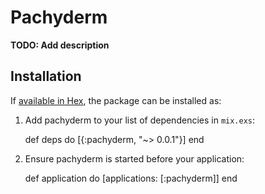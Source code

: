 # Pachyderm

**TODO: Add description**

## Installation

If [available in Hex](https://hex.pm/docs/publish), the package can be installed as:

  1. Add pachyderm to your list of dependencies in `mix.exs`:

        def deps do
          [{:pachyderm, "~> 0.0.1"}]
        end

  2. Ensure pachyderm is started before your application:

        def application do
          [applications: [:pachyderm]]
        end

